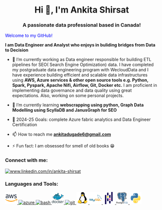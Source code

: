 <h1 align="center">Hi 👋, I'm Ankita Shirsat</h1>

<h3 align="center">A passionate data professional based in Canada!</h3>


<blink style="color: blue;">Welcome to my GitHub!</blink> 

**I am Data Engineer and Analyst who enjoys in buliding bridges from Data to Decision** 

- 🔭 I’m currently working as Data engineer responsible for building ETL pipelines for SEO( Search Engine Optimization) data. I have completed my postgraduate data engineering program with WecloudData and I have experience building efficient and scalable data infrastructures using **AWS, Azure services & other open source tools e.g. Python, Spark, Pyspark, Apache Nifi, Airflow, Git, Docker etc.** I am proficient in implementing data governance and data quality using great expectations. Also, working on some personal projects.

- 🌱 I’m currently learning **webscrapping using python, Graph Data Modelling using ScyllaDB and JanusGraph for SEO**

- 📝 2024-25 Goals: complete Azure fabric analytics and Data Engineer Certification

- 📫 How to reach me **ankitadugade6@gmail.com**

- ⚡ Fun fact: I am obsessed for smell of old books 😁

<h3 align="left">Connect with me:</h3>
<p align="left">
<a href="https://linkedin.com/in/www.linkedin.com/in/ankita-shirsat" target="blank"><img align="center" src="https://raw.githubusercontent.com/rahuldkjain/github-profile-readme-generator/master/src/images/icons/Social/linked-in-alt.svg" alt="www.linkedin.com/in/ankita-shirsat" height="30" width="40" /></a>
</p>

<h3 align="left">Languages and Tools:</h3>
<p align="left"> <a href="https://aws.amazon.com" target="_blank" rel="noreferrer"> <img src="https://raw.githubusercontent.com/devicons/devicon/master/icons/amazonwebservices/amazonwebservices-original-wordmark.svg" alt="aws" width="40" height="40"/> </a> <a href="https://azure.microsoft.com/en-in/" target="_blank" rel="noreferrer"> <img src="https://www.vectorlogo.zone/logos/microsoft_azure/microsoft_azure-icon.svg" alt="azure" width="40" height="40"/> </a> <a href="https://www.gnu.org/software/bash/" target="_blank" rel="noreferrer"> <img src="https://www.vectorlogo.zone/logos/gnu_bash/gnu_bash-icon.svg" alt="bash" width="40" height="40"/> </a> <a href="https://www.docker.com/" target="_blank" rel="noreferrer"> <img src="https://raw.githubusercontent.com/devicons/devicon/master/icons/docker/docker-original-wordmark.svg" alt="docker" width="40" height="40"/> </a> <a href="https://git-scm.com/" target="_blank" rel="noreferrer"> <img src="https://www.vectorlogo.zone/logos/git-scm/git-scm-icon.svg" alt="git" width="40" height="40"/> </a> <a href="https://www.linux.org/" target="_blank" rel="noreferrer"> <img src="https://raw.githubusercontent.com/devicons/devicon/master/icons/linux/linux-original.svg" alt="linux" width="40" height="40"/> </a> <a href="https://www.mysql.com/" target="_blank" rel="noreferrer"> <img src="https://raw.githubusercontent.com/devicons/devicon/master/icons/mysql/mysql-original-wordmark.svg" alt="mysql" width="40" height="40"/> </a> <a href="https://pandas.pydata.org/" target="_blank" rel="noreferrer"> <img src="https://raw.githubusercontent.com/devicons/devicon/2ae2a900d2f041da66e950e4d48052658d850630/icons/pandas/pandas-original.svg" alt="pandas" width="40" height="40"/> </a> <a href="https://www.postgresql.org" target="_blank" rel="noreferrer"> <img src="https://raw.githubusercontent.com/devicons/devicon/master/icons/postgresql/postgresql-original-wordmark.svg" alt="postgresql" width="40" height="40"/> </a> <a href="https://www.python.org" target="_blank" rel="noreferrer"> <img src="https://raw.githubusercontent.com/devicons/devicon/master/icons/python/python-original.svg" alt="python" width="40" height="40"/> </a> </p> 


